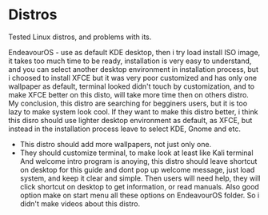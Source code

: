 # Distros
Tested Linux distros, and problems with its.


EndeavourOS - use as default KDE desktop, then i try load install ISO image, it takes too much time to be ready, installation is very easy to understand, and you can select another desktop environment in installation process, but i choosed to install XFCE but it was very poor customized and has only one wallpaper as default, terminal looked didn't touch by customization, and to make XFCE better on this disto, will take more time then on others distro. My conclusion, this distro are searching for begginers users, but it is too lazy to make system look cool. 
If they want to make this distro better, i think this disro should use lighter desktop environment as default, as XFCE, but instead in the installation process leave to select KDE, Gnome and etc.
* This distro should add more wallpapers, not just only one.
* They should customize terminal, to make look at least like  Kali terminal
And welcome intro program is anoying, this distro should leave shortcut on desktop for this guide and dont pop up welcome message, just load system, and keep it clear and simple.
Then users will need help, they will click shortcut on desktop to get information, or read manuals. Also good option make on start menu all these options on EndeavourOS folder.
So i didn't make videos about this distro.

